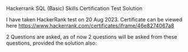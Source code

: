 Hackerrank SQL (Basic) Skills Certification Test Solution

 
 I have taken HackerRank test on 20 Aug 2023. Certificate can be viewed here https://www.hackerrank.com/certificates/iframe/46e8274067a8

 2 Questions are asked, as of now 2 questions will be asked from these questions, provided the solution also:
